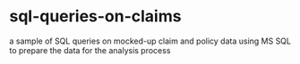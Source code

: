 # sql-queries-on-claims
a sample of SQL queries on mocked-up claim and policy data using MS SQL to prepare the data for the analysis process
